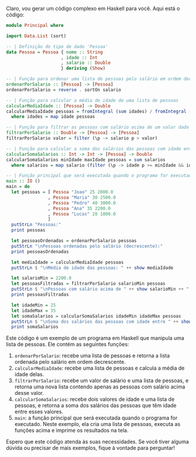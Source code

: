 Claro, vou gerar um código complexo em Haskell para você. Aqui está o código:

```haskell
module Principal where

import Data.List (sort)

-- | Definição do tipo de dado 'Pessoa'
data Pessoa = Pessoa { nome :: String
                     , idade :: Int
                     , salario :: Double
                     } deriving (Show)

-- | Função para ordenar uma lista de pessoas pelo salário em ordem decrescente
ordenarPorSalario :: [Pessoa] -> [Pessoa]
ordenarPorSalario = reverse . sortOn salario

-- | Função para calcular a média de idade de uma lista de pessoas
calcularMediaIdade :: [Pessoa] -> Double
calcularMediaIdade pessoas = fromIntegral (sum idades) / fromIntegral (length pessoas)
  where idades = map idade pessoas

-- | Função para filtrar as pessoas com salário acima de um valor dado
filtrarPorSalario :: Double -> [Pessoa] -> [Pessoa]
filtrarPorSalario valor = filter (\p -> salario p > valor)

-- | Função para calcular a soma dos salários das pessoas com idade entre dois valores dados
calcularSomaSalarios :: Int -> Int -> [Pessoa] -> Double
calcularSomaSalarios minIdade maxIdade pessoas = sum salarios
  where salarios = map salario (filter (\p -> idade p >= minIdade && idade p <= maxIdade) pessoas)

-- | Função principal que será executada quando o programa for executado
main :: IO ()
main = do
  let pessoas = [ Pessoa "Joao" 25 2000.0
                , Pessoa "Maria" 30 2500.0
                , Pessoa "Pedro" 40 3000.0
                , Pessoa "Ana" 35 2200.0
                , Pessoa "Lucas" 28 1800.0
                ]
  putStrLn "Pessoas:"
  print pessoas

  let pessoasOrdenadas = ordenarPorSalario pessoas
  putStrLn "\nPessoas ordenadas pelo salário (decrescente):"
  print pessoasOrdenadas

  let mediaIdade = calcularMediaIdade pessoas
  putStrLn $ "\nMédia de idade das pessoas: " ++ show mediaIdade

  let salarioMin = 2200.0
  let pessoasFiltradas = filtrarPorSalario salarioMin pessoas
  putStrLn $ "\nPessoas com salário acima de " ++ show salarioMin ++ ":"
  print pessoasFiltradas

  let idadeMin = 25
  let idadeMax = 35
  let somaSalarios = calcularSomaSalarios idadeMin idadeMax pessoas
  putStrLn $ "\nSoma dos salários das pessoas com idade entre " ++ show idadeMin ++ " e " ++ show idadeMax ++ ":"
  print somaSalarios
```

Este código é um exemplo de um programa em Haskell que manipula uma lista de pessoas. Ele contém as seguintes funções:

1. `ordenarPorSalario`: recebe uma lista de pessoas e retorna a lista ordenada pelo salário em ordem decrescente.
2. `calcularMediaIdade`: recebe uma lista de pessoas e calcula a média de idade delas.
3. `filtrarPorSalario`: recebe um valor de salário e uma lista de pessoas, e retorna uma nova lista contendo apenas as pessoas com salário acima desse valor.
4. `calcularSomaSalarios`: recebe dois valores de idade e uma lista de pessoas, e retorna a soma dos salários das pessoas que têm idade entre esses valores.
5. `main`: a função principal que será executada quando o programa for executado. Neste exemplo, ela cria uma lista de pessoas, executa as funções acima e imprime os resultados na tela.

Espero que este código atenda às suas necessidades. Se você tiver alguma dúvida ou precisar de mais exemplos, fique à vontade para perguntar!
